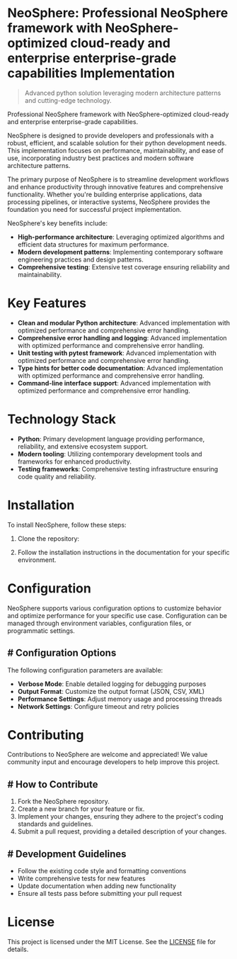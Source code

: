 <!-- fallback_NeoSphere_20250803165846_54045 -->

# NeoSphere: Professional NeoSphere framework with NeoSphere-optimized cloud-ready and enterprise enterprise-grade capabilities Implementation
> Advanced python solution leveraging modern architecture patterns and cutting-edge technology.

Professional NeoSphere framework with NeoSphere-optimized cloud-ready and enterprise enterprise-grade capabilities.

NeoSphere is designed to provide developers and professionals with a robust, efficient, and scalable solution for their python development needs. This implementation focuses on performance, maintainability, and ease of use, incorporating industry best practices and modern software architecture patterns.

The primary purpose of NeoSphere is to streamline development workflows and enhance productivity through innovative features and comprehensive functionality. Whether you're building enterprise applications, data processing pipelines, or interactive systems, NeoSphere provides the foundation you need for successful project implementation.

NeoSphere's key benefits include:

* **High-performance architecture**: Leveraging optimized algorithms and efficient data structures for maximum performance.
* **Modern development patterns**: Implementing contemporary software engineering practices and design patterns.
* **Comprehensive testing**: Extensive test coverage ensuring reliability and maintainability.

# Key Features

* **Clean and modular Python architecture**: Advanced implementation with optimized performance and comprehensive error handling.
* **Comprehensive error handling and logging**: Advanced implementation with optimized performance and comprehensive error handling.
* **Unit testing with pytest framework**: Advanced implementation with optimized performance and comprehensive error handling.
* **Type hints for better code documentation**: Advanced implementation with optimized performance and comprehensive error handling.
* **Command-line interface support**: Advanced implementation with optimized performance and comprehensive error handling.

# Technology Stack

* **Python**: Primary development language providing performance, reliability, and extensive ecosystem support.
* **Modern tooling**: Utilizing contemporary development tools and frameworks for enhanced productivity.
* **Testing frameworks**: Comprehensive testing infrastructure ensuring code quality and reliability.

# Installation

To install NeoSphere, follow these steps:

1. Clone the repository:


2. Follow the installation instructions in the documentation for your specific environment.

# Configuration

NeoSphere supports various configuration options to customize behavior and optimize performance for your specific use case. Configuration can be managed through environment variables, configuration files, or programmatic settings.

## # Configuration Options

The following configuration parameters are available:

* **Verbose Mode**: Enable detailed logging for debugging purposes
* **Output Format**: Customize the output format (JSON, CSV, XML)
* **Performance Settings**: Adjust memory usage and processing threads
* **Network Settings**: Configure timeout and retry policies

# Contributing

Contributions to NeoSphere are welcome and appreciated! We value community input and encourage developers to help improve this project.

## # How to Contribute

1. Fork the NeoSphere repository.
2. Create a new branch for your feature or fix.
3. Implement your changes, ensuring they adhere to the project's coding standards and guidelines.
4. Submit a pull request, providing a detailed description of your changes.

## # Development Guidelines

* Follow the existing code style and formatting conventions
* Write comprehensive tests for new features
* Update documentation when adding new functionality
* Ensure all tests pass before submitting your pull request

# License

This project is licensed under the MIT License. See the [LICENSE](https://github.com/AbdullahRashid133/NeoSphere/blob/main/LICENSE) file for details.
